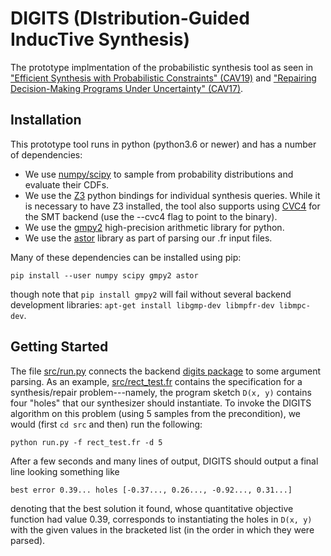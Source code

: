 # DIGITS (DIstribution-Guided InducTive Synthesis)
The prototype implmentation of the probabilistic synthesis tool as seen in ["Efficient Synthesis with Probabilistic Constraints" (CAV19)](https://doi.org/10.1007/978-3-030-25540-4_15) and ["Repairing Decision-Making Programs Under Uncertainty" (CAV17)](https://doi.org/10.1007/978-3-319-63387-9_9).

## Installation
This prototype tool runs in python (python3.6 or newer) and has a number of dependencies:
* We use [numpy/scipy](https://www.scipy.org/install.html) to sample from probability distributions and evaluate their CDFs.
* We use the [Z3](https://github.com/Z3Prover/z3) python bindings for individual synthesis queries.  While it is necessary to have Z3 installed, the tool also supports using [CVC4](https://cvc4.github.io/) for the SMT backend (use the --cvc4 flag to point to the binary).
* We use the [gmpy2](https://gmpy2.readthedocs.io/) high-precision arithmetic library for python.
* We use the [astor](https://pypi.org/project/astor/) library as part of parsing our .fr input files.

Many of these dependencies can be installed using pip:
```
pip install --user numpy scipy gmpy2 astor
```
though note that `pip install gmpy2` will fail without several backend development libraries:
`apt-get install libgmp-dev libmpfr-dev libmpc-dev`.

## Getting Started
The file [src/run.py](src/run.py) connects the backend [digits package](src/digits) to some argument parsing.
As an example, [src/rect_test.fr](src/rect_test.fr) contains the specification for a synthesis/repair problem---namely,
the program sketch `D(x, y)` contains four "holes" that our synthesizer should instantiate.
To invoke the DIGITS algorithm on this problem (using 5 samples from the precondition),
we would (first `cd src` and then) run the following:
```
python run.py -f rect_test.fr -d 5
```
After a few seconds and many lines of output, DIGITS should output a final line looking something like
```
best error 0.39... holes [-0.37..., 0.26..., -0.92..., 0.31...]
```
denoting that the best solution it found, whose quantitative objective function had value 0.39,
corresponds to instantiating the holes in `D(x, y)` with the given values in the bracketed list
(in the order in which they were parsed).
